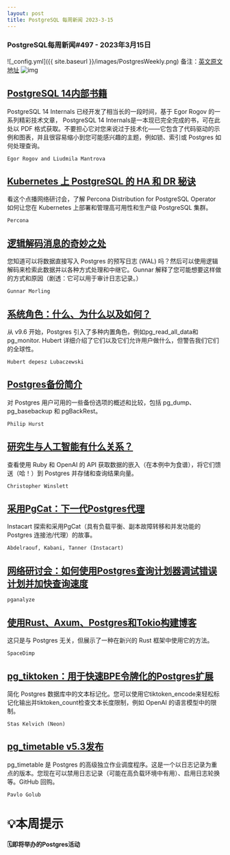 ```yaml
---
layout: post
title: PostgreSQL 每周新闻 2023-3-15
---
```

### PostgreSQL每周新闻#497 - 2023年3月15日
![_config.yml]({{ site.baseurl }}/images/PostgresWeekly.png)
备注：[英文原文地址](https://postgresweekly.com/issues/497)
![img](https://res.cloudinary.com/cpress/image/upload/c_fill,g_auto,e_trim,w_600,h_120/e_make_transparent/co_white,e_outline:7/iplxngwgax1ktho5k45h.png)
## [PostgreSQL 14内部书籍](https://postgresweekly.com/link/136747/web)
PostgreSQL 14 Internals 已经开发了相当长的一段时间，基于 Egor Rogov 的一系列精彩技术文章， PostgreSQL 14 Internals是一本现已完全完成的书，可在此处以 PDF 格式获取。不要担心它对您来说过于技术化——它包含了代码驱动的示例和图表，并且很容易缩小到您可能感兴趣的主题，例如锁、索引或 Postgres 如何处理查询。


`Egor Rogov and Liudmila Mantrova `
## [Kubernetes 上 PostgreSQL 的 HA 和 DR 秘诀](https://postgresweekly.com/link/136746/web)
看这个点播网络研讨会，了解 Percona Distribution for PostgreSQL Operator 如何让您在 Kubernetes 上部署和管理高可用性和生产级 PostgreSQL 集群。


`Percona `
## [逻辑解码消息的奇妙之处](https://postgresweekly.com/link/136749/web)
您知道可以将数据直接写入 Postgres 的预写日志 (WAL) 吗？然后可以使用逻辑解码来检索此数据并以各种方式处理和中继它。Gunnar 解释了您可能想要这样做的方式和原因（剧透：它可以用于审计日志记录。）


`Gunnar Morling `
## [系统角色：什么、为什么以及如何？](https://postgresweekly.com/link/136750/web)
从 v9.6 开始，Postgres 引入了多种内置角色，例如pg_read_all_data和pg_monitor. Hubert 详细介绍了它们以及它们允许用户做什么，但警告我们它们的全球性。


`Hubert depesz Lubaczewski `
## [Postgres备份简介](https://postgresweekly.com/link/136755/web)
对 Postgres 用户可用的一些备份选项的概述和比较，包括 pg_dump、pg_basebackup 和 pgBackRest。


`Philip Hurst `
## [研究生与人工智能有什么关系？](https://postgresweekly.com/link/136756/web)
查看使用 Ruby 和 OpenAI 的 API 获取数据的嵌入（在本例中为食谱），将它们馈送（哈！）到 Postgres 并存储和查询结果向量。


`Christopher Winslett `
## [采用PgCat：下一代Postgres代理](https://postgresweekly.com/link/136757/web)
Instacart 探索和采用PgCat（具有负载平衡、副本故障转移和并发功能的 Postgres 连接池/代理）的故事。


`Abdelraouf, Kabani, Tanner (Instacart) `
## [网络研讨会：如何使用Postgres查询计划器调试错误计划并加快查询速度](https://postgresweekly.com/link/136759/web)


`pganalyze `
## [使用Rust、Axum、Postgres和Tokio构建博客](https://postgresweekly.com/link/136760/web)
这只是与 Postgres 无关，但展示了一种在新兴的 Rust 框架中使用它的方法。


`SpaceDimp `
## [pg_tiktoken：用于快速BPE令牌化的Postgres扩展](https://postgresweekly.com/link/136763/web)
简化 Postgres 数据库中的文本标记化。您可以使用它tiktoken_encode来轻松标记化输出并tiktoken_count检查文本长度限制，例如 OpenAI 的语言模型中的限制。


`Stas Kelvich (Neon) `
## [pg_timetable v5.3发布](https://postgresweekly.com/link/136764/web)
pg_timetable 是 Postgres 的高级独立作业调度程序。这是一个以日志记录为重点的版本。您现在可以禁用日志记录（可能在高负载环境中有用）、启用日志轮换等。GitHub 回购。


`Pavlo Golub `
# 💡本周提示


**🗓即将举办的Postgres活动**
